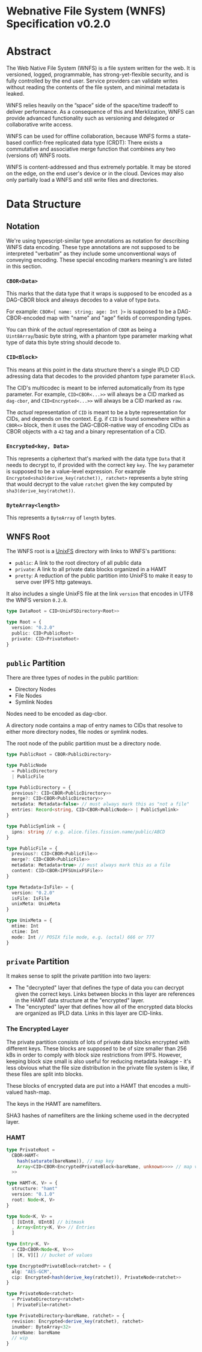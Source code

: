 # Webnative File System (WNFS) Specification v0.2.0

# Abstract

The Web Native File System (WNFS) is a file system written for the web. It is versioned, logged, programmable, has strong-yet-flexible security, and is fully controlled by the end user. Service providers can validate writes without reading the contents of the file system, and minimal metadata is leaked.

WNFS relies heavily on the ”space” side of the space/time tradeoff to deliver performance. As a consequence of this and Merklization, WNFS can provide advanced functionality such as versioning and delegated or collaborative write access.

WNFS can be used for offline collaboration, because WNFS forms a state-based conflict-free replicated data type (CRDT): There exists a commutative and associative merge function that combines any two (versions of) WNFS roots.

WNFS is content-addressed and thus extremely portable. It may be stored on the edge, on the end user's device or in the cloud. Devices may also only partially load a WNFS and still write files and directories.

# Data Structure

## Notation

We're using typescript-similar type annotations as notation for describing WNFS data encoding. These type annotations are not supposed to be interpreted "verbatim" as they include some unconventional ways of conveying encoding. These special encoding markers meaning's are listed in this section.

### `CBOR<Data>`

This marks that the data type that it wraps is supposed to be encoded as a DAG-CBOR block and always decodes to a value of type `Data`.

For example: `CBOR<{ name: string; age: Int }>` is supposed to be a DAG-CBOR-encoded map with "name" and "age" fields of corresponding types.

You can think of the *actual* representation of `CBOR` as being a `Uint8Array`/basic byte string, with a phantom type parameter marking what type of data this byte string should decode to.

### `CID<Block>`

This means at this point in the data structure there's a single IPLD CID adressing data that decodes to the provided phantom type parameter `Block`.

The CID's multicodec is meant to be inferred automatically from its type parameter. For example, `CID<CBOR<...>>` will always be a CID marked as `dag-cbor`, and `CID<Encrypted<...>>` will always be a CID marked as `raw`.

The *actual* representation of `CID` is meant to be a byte representation for CIDs, and depends on the context. E.g. if `CID` is found somewhere within a `CBOR<>` block, then it uses the DAG-CBOR-native way of encoding CIDs as CBOR objects with a `42` tag and a binary representation of a CID.

### `Encrypted<key, Data>`

This represents a ciphertext that's marked with the data type `Data` that it needs to decrypt to, if provided with the correct key `key`. The `key` parameter is supposed to be a value-level expression. For example `Encrypted<sha3(derive_key(ratchet)), ratchet>` represents a byte string that would decrypt to the value `ratchet` given the key computed by `sha3(derive_key(ratchet))`.

### `ByteArray<length>`

This represents a `ByteArray` of `length` bytes.

## WNFS Root

The WNFS root is a [UnixFS](https://github.com/ipfs/specs/blob/main/UNIXFS.md) directory with links to WNFS's partitions:

- `public`: A link to the root directory of all public data
- `private`: A link to all private data blocks organized in a HAMT
- `pretty`: A reduction of the public partition into UnixFS to make it easy to serve over IPFS http gateways.

It also includes a single UnixFS file at the link `version` that encodes in UTF8 the WNFS version `0.2.0`.


```typescript
type DataRoot = CID<UnixFSDirectory<Root>>

type Root = {
  version: "0.2.0"
  public: CID<PublicRoot>
  private: CID<PrivateRoot>
}
```


## `public` Partition

There are three types of nodes in the public partition:
- Directory Nodes
- File Nodes
- Symlink Nodes

Nodes need to be encoded as dag-cbor.

A directory node contains a map of entry names to CIDs that resolve to either more directory nodes, file nodes or symlink nodes.

The root node of the public partition must be a directory node.

```typescript
type PublicRoot = CBOR<PublicDirectory>

type PublicNode
  = PublicDirectory
  | PublicFile

type PublicDirectory = {
  previous?: CID<CBOR<PublicDirectory>>
  merge?: CID<CBOR<PublicDirectory>>
  metadata: Metadata<false> // must always mark this as "not a file"
  entries: Record<string, CID<CBOR<PublicNode>> | PublicSymlink>
}

type PublicSymlink = {
  ipns: string // e.g. alice.files.fission.name/public/ABCD
}

type PublicFile = {
  previous?: CID<CBOR<PublicFile>>
  merge?: CID<CBOR<PublicFile>>
  metadata: Metadata<true> // must always mark this as a file
  content: CID<CBOR<IPFSUnixFSFile>>
}

type Metadata<IsFile> = {
  version: "0.2.0"
  isFile: IsFile
  unixMeta: UnixMeta
}

type UnixMeta = {
  mtime: Int
  ctime: Int
  mode: Int // POSIX file mode, e.g. (octal) 666 or 777
}
```

## `private` Partition

It makes sense to split the private partition into two layers:
- The "decrypted" layer that defines the type of data you can decrypt given the correct keys. Links between blocks in this layer are references in the HAMT data structure at the "encrypted" layer.
- The "encrypted" layer that defines how all of the encrypted data blocks are organized as IPLD data. Links in this layer are CID-links.

### The Encrypted Layer

The private partition consists of lots of private data blocks encrypted with different keys. These blocks are supposed to be of size smaller than 256 kBs in order to comply with block size restrictions from IPFS. However, keeping block size small is also useful for reducing metadata leakage - it's less obvious what the file size distribution in the private file system is like, if these files are split into blocks.

These blocks of encrypted data are put into a HAMT that encodes a multi-valued hash-map. 

The keys in the HAMT are namefilters.

SHA3 hashes of namefilters are the linking scheme used in the decrypted layer.

### HAMT

```typescript
type PrivateRoot =
  CBOR<HAMT<
    hash(saturate(bareName)), // map key
    Array<CID<CBOR<EncryptedPrivateBlock<bareName, unknown>>>> // map value
  >>

type HAMT<K, V> = {
  structure: "hamt"
  version: "0.1.0"
  root: Node<K, V>
}

type Node<K, V> =
  [ [UInt8, UInt8] // bitmask
  , Array<Entry<K, V>> // Entries
  ]

type Entry<K, V>
  = CID<CBOR<Node<K, V>>>
  | [K, V][] // bucket of values

type EncryptedPrivateBlock<ratchet> = {
  alg: "AES-GCM",
  cip: Encrypted<hash(derive_key(ratchet)), PrivateNode<ratchet>>
}

type PrivateNode<ratchet>
  = PrivateDirectory<ratchet>
  | PrivateFile<ratchet>

type PrivateDirectory<bareName, ratchet> = {
  revision: Encrypted<derive_key(ratchet), ratchet>
  inumber: ByteArray<32>
  bareName: bareName
  // wip
}

```


